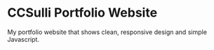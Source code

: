 # CCSulli Portfolio Website

My portfolio website that shows clean, responsive design and simple Javascript.
